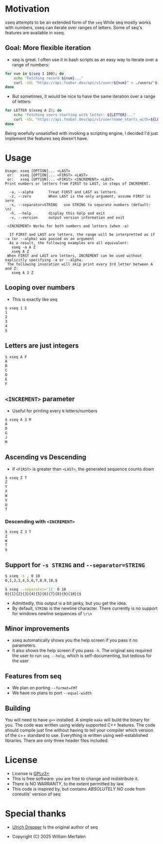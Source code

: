# Motivation
xseq attempts to be an extended form of the `seq`
While seq mostly works with numbers, xseq can iterate over ranges of letters.
Some of seq's features are available in xseq.

## Goal: More flexible iteration
- seq is great. I often use it in bash scripts as an easy way to iterate over a range of numbers:
```sh
for num in $(seq 1 100); do
    echo "Fetching record ${num}..."
    curl -sSL "https://api.foobar.dev/api/v1/user/${num}" > ./users/"${num}.json"
done
```

- But sometimes, it would be nice to have the same iteration over a range of letters:
```sh
for LETTER $(xseq A Z); do
    echo "Fetching users starting with letter: ${LETTER}..."
    curl -sSL "https://api.foobar.dev/api/v1/user?name_starts_with=${LETTER}" > ./users-"${LETTER}".json
done
```

Being woefully unsatisfied with invoking a scripting engine, I decided I'd just implement the features seq doesn't have.

#  Usage
```
Usage: xseq [OPTION]... <LAST>
 or:   xseq [OPTION]... <FIRST> <LAST>
 or:   xseq [OPTION]... <FIRST> <INCREMENT> <LAST>
Print numbers or letters from FIRST to LAST, in steps of INCREMENT.

  -a, --alpha       Treat FIRST and LAST as letters.
  -z, --zero        When LAST is the only argument, assume FIRST is zero
  -s, --separator=STRING   use STRING to separate numbers (default: \n)
  -h, --help        display this help and exit
  -v, --version     output version information and exit

 <INCREMENT> Works for both numbers and letters (when -a)

  If FIRST and LAST are letters, the range will be interpretted as if -a (or --alpha) was passed as an argument
  As a result, the following examples are all equivalent:
   xseq -a A Z
   xseq A Z
 When FIRST and LAST are letters, INCREMENT can be used without explicitly specifying -a or --alpha.
 The following invocation will skip print every 3rd letter between A and Z:
   xseq A 3 Z
```

## Looping over numbers
- This is exactly like seq
```sh
$ xseq 1 5
1
2
3
4
5
```

## Letters are just integers
```sh
$ xseq A F
A
B
C
D
E
F
```

## `<INCREMENT>` parameter
- Useful for printing every `N` letters/numbers
```sh
$ xseq A 3 M
A
D
G
J
M
```

## Ascending vs Descending
- if `<FIRST>` is greater than `<LAST>`, the generated sequence counts down
```sh
$ xseq Z T
Z
Y
X
W
V
U
T
```

### Descending with `<INCREMENT>`
```sh
$ xseq Z 3 T
Z
W
T
$
```


## Support for `-s STRING` and `--separator=STRING`
```sh
$ xseq -s , 0 10
0,1,2,3,4,5,6,7,8,9,10,$

$ xseq --separator='}{' 0 10
0}{1}{2}{3}{4}{5}{6}{7}{8}{9}{10}{$
```
- Admittedly, this output is a bit janky, but you get the idea.
- By default, `STRING` is the newline character. There currently is no support for windows newline sequences of `\r\n`

## Minor improvements
- xseq automatically shows you the help screen if you pass it no parameters.
- It also shows the help screen if you pass `-h`. The original seq required the user to run `seq --help`, which is self-documenting, but tedious for the user

## Features from seq
- We plan on porting `--format=FMT`
- We have no plans to port `--equal-width`

## Building
You will need to have `g++` installed. A simple `make` will build the binary for you.
The code was written using widely supported C++ features. The code should compile just fine without having to tell your compiler which version of the c++ standard to use. Everything is written using well-established libraries. There are only three header files included.

# License
* License is [GPLv3+](https://gnu.org/licenses/gpl.html)
* This is free software: you are free to change and redistribute it.
* There is NO WARRANTY, to the extent permitted by law.
* This code is inspired by, but contains *ABSOLUTELY NO* code from coreutils' version of seq

# Special thanks
* [Ulrich Drepper](https://github.com/drepper) Is the original author of seq

* Copyright (C) 2025 William Merfalen

